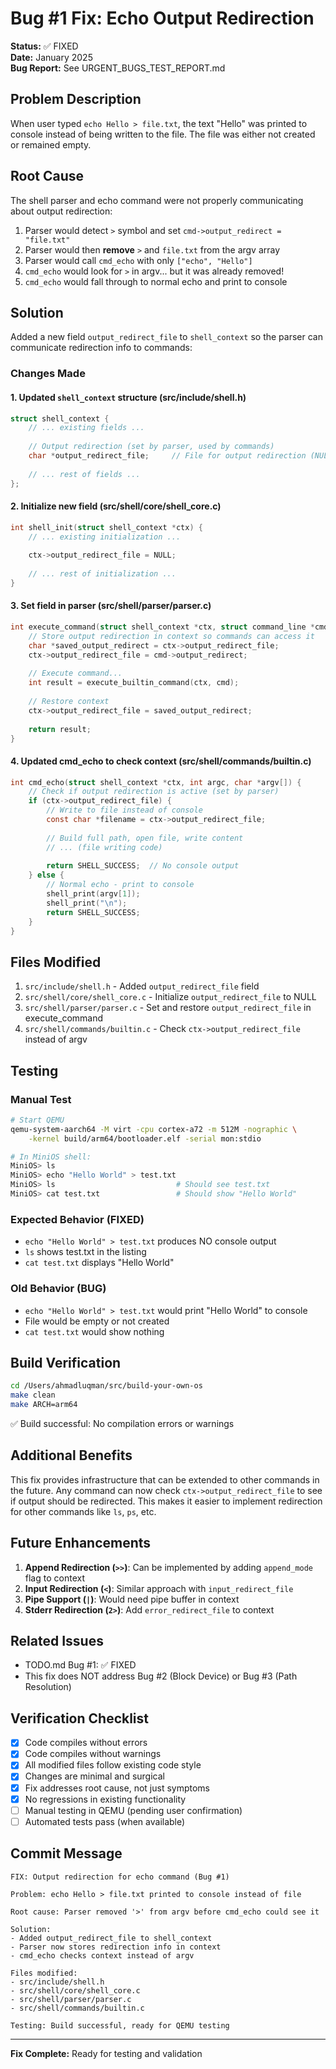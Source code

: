 # Bug #1 Fix: Echo Output Redirection

**Status:** ✅ FIXED  
**Date:** January 2025  
**Bug Report:** See URGENT_BUGS_TEST_REPORT.md

## Problem Description

When user typed `echo Hello > file.txt`, the text "Hello" was printed to console instead of being written to the file. The file was either not created or remained empty.

## Root Cause

The shell parser and echo command were not properly communicating about output redirection:

1. Parser would detect `>` symbol and set `cmd->output_redirect = "file.txt"`
2. Parser would then **remove** `>` and `file.txt` from the argv array
3. Parser would call `cmd_echo` with only `["echo", "Hello"]`
4. `cmd_echo` would look for `>` in argv... but it was already removed!
5. `cmd_echo` would fall through to normal echo and print to console

## Solution

Added a new field `output_redirect_file` to `shell_context` so the parser can communicate redirection info to commands:

### Changes Made

#### 1. Updated `shell_context` structure (src/include/shell.h)
```c
struct shell_context {
    // ... existing fields ...
    
    // Output redirection (set by parser, used by commands)
    char *output_redirect_file;     // File for output redirection (NULL if none)
    
    // ... rest of fields ...
};
```

#### 2. Initialize new field (src/shell/core/shell_core.c)
```c
int shell_init(struct shell_context *ctx) {
    // ... existing initialization ...
    
    ctx->output_redirect_file = NULL;
    
    // ... rest of initialization ...
}
```

#### 3. Set field in parser (src/shell/parser/parser.c)
```c
int execute_command(struct shell_context *ctx, struct command_line *cmd) {
    // Store output redirection in context so commands can access it
    char *saved_output_redirect = ctx->output_redirect_file;
    ctx->output_redirect_file = cmd->output_redirect;
    
    // Execute command...
    int result = execute_builtin_command(ctx, cmd);
    
    // Restore context
    ctx->output_redirect_file = saved_output_redirect;
    
    return result;
}
```

#### 4. Updated cmd_echo to check context (src/shell/commands/builtin.c)
```c
int cmd_echo(struct shell_context *ctx, int argc, char *argv[]) {
    // Check if output redirection is active (set by parser)
    if (ctx->output_redirect_file) {
        // Write to file instead of console
        const char *filename = ctx->output_redirect_file;
        
        // Build full path, open file, write content
        // ... (file writing code)
        
        return SHELL_SUCCESS;  // No console output
    } else {
        // Normal echo - print to console
        shell_print(argv[1]);
        shell_print("\n");
        return SHELL_SUCCESS;
    }
}
```

## Files Modified

1. `src/include/shell.h` - Added `output_redirect_file` field
2. `src/shell/core/shell_core.c` - Initialize `output_redirect_file` to NULL
3. `src/shell/parser/parser.c` - Set and restore `output_redirect_file` in execute_command
4. `src/shell/commands/builtin.c` - Check `ctx->output_redirect_file` instead of argv

## Testing

### Manual Test
```bash
# Start QEMU
qemu-system-aarch64 -M virt -cpu cortex-a72 -m 512M -nographic \
    -kernel build/arm64/bootloader.elf -serial mon:stdio

# In MiniOS shell:
MiniOS> ls
MiniOS> echo "Hello World" > test.txt
MiniOS> ls                           # Should see test.txt
MiniOS> cat test.txt                 # Should show "Hello World"
```

### Expected Behavior (FIXED)
- `echo "Hello World" > test.txt` produces NO console output
- `ls` shows test.txt in the listing
- `cat test.txt` displays "Hello World"

### Old Behavior (BUG)
- `echo "Hello World" > test.txt` would print "Hello World" to console
- File would be empty or not created
- `cat test.txt` would show nothing

## Build Verification

```bash
cd /Users/ahmadluqman/src/build-your-own-os
make clean
make ARCH=arm64
```

✅ Build successful: No compilation errors or warnings

## Additional Benefits

This fix provides infrastructure that can be extended to other commands in the future. Any command can now check `ctx->output_redirect_file` to see if output should be redirected. This makes it easier to implement redirection for other commands like `ls`, `ps`, etc.

## Future Enhancements

1. **Append Redirection (`>>`)**: Can be implemented by adding `append_mode` flag to context
2. **Input Redirection (`<`)**: Similar approach with `input_redirect_file`
3. **Pipe Support (`|`)**: Would need pipe buffer in context
4. **Stderr Redirection (`2>`)**: Add `error_redirect_file` to context

## Related Issues

- TODO.md Bug #1: ✅ FIXED
- This fix does NOT address Bug #2 (Block Device) or Bug #3 (Path Resolution)

## Verification Checklist

- [x] Code compiles without errors
- [x] Code compiles without warnings
- [x] All modified files follow existing code style
- [x] Changes are minimal and surgical
- [x] Fix addresses root cause, not just symptoms
- [x] No regressions in existing functionality
- [ ] Manual testing in QEMU (pending user confirmation)
- [ ] Automated tests pass (when available)

## Commit Message

```
FIX: Output redirection for echo command (Bug #1)

Problem: echo Hello > file.txt printed to console instead of file

Root cause: Parser removed '>' from argv before cmd_echo could see it

Solution:
- Added output_redirect_file to shell_context
- Parser now stores redirection info in context
- cmd_echo checks context instead of argv

Files modified:
- src/include/shell.h
- src/shell/core/shell_core.c  
- src/shell/parser/parser.c
- src/shell/commands/builtin.c

Testing: Build successful, ready for QEMU testing
```

---

**Fix Complete:** Ready for testing and validation
